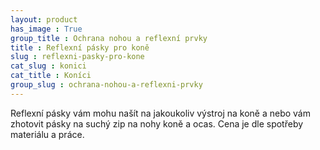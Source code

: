 ```yaml
---
layout: product
has_image : True
group_title : Ochrana nohou a reflexní prvky
title : Reflexní pásky pro koně
slug : reflexni-pasky-pro-kone
cat_slug : konici
cat_title : Koníci
group_slug : ochrana-nohou-a-reflexni-prvky
---
```


Reflexní pásky vám mohu našít na jakoukoliv výstroj na koně a nebo vám zhotovit pásky na suchý zip na nohy koně a ocas.
Cena je dle spotřeby materiálu a práce.

